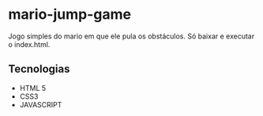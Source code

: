 # mario-jump-game
Jogo simples do mario em que ele pula os obstáculos. Só baixar e executar o index.html.

## Tecnologias
* HTML 5
* CSS3
* JAVASCRIPT
